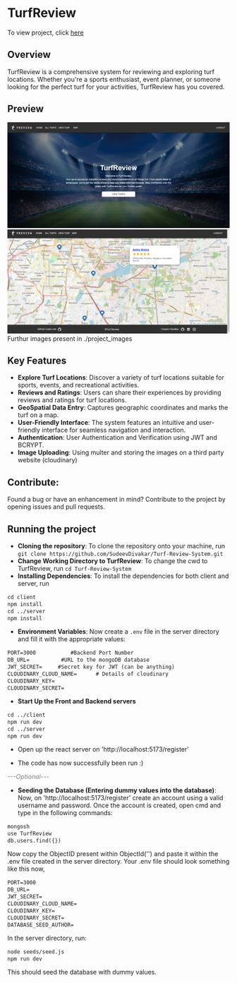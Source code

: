# TurfReview

To view project, click [here](https://turfreview.vercel.app)

## Overview

TurfReview is a comprehensive system for reviewing and exploring turf locations. Whether you're a sports enthusiast, event planner, or someone looking for the perfect turf for your activities, TurfReview has you covered.

## Preview

![Alt text](./project_images/image.png)
![Alt text](./project_images/image-2.png)
Furthur images present in ./project_images

## Key Features

- **Explore Turf Locations**: Discover a variety of turf locations suitable for sports, events, and recreational activities.
- **Reviews and Ratings**: Users can share their experiences by providing reviews and ratings for turf locations.
- **GeoSpatial Data Entry**: Captures geographic coordinates and marks the turf on a map.
- **User-Friendly Interface**: The system features an intuitive and user-friendly interface for seamless navigation and interaction.
- **Authentication**: User Authentication and Verification using JWT and BCRYPT.
- **Image Uploading**: Using multer and storing the images on a third party website (cloudinary)

## Contribute:

Found a bug or have an enhancement in mind? Contribute to the project by opening issues and pull requests.

## Running the project

- **Cloning the repository**: To clone the repository onto your machine, run `git clone https://github.com/SudeevDivakar/Turf-Review-System.git`
- **Change Working Directory to TurfReview**: To change the cwd to TurfReview, run `cd Turf-Review-System`
- **Installing Dependencies**: To install the dependencies for both client and server, run

```
cd client
npm install
cd ../server
npm install
```

- **Environment Variables**: Now create a `.env` file in the server directory and fill it with the appropriate values:

```
PORT=3000           #Backend Port Number
DB_URL=          #URL to the mongoDB database
JWT_SECRET=		#Secret key for JWT (can be anything)
CLOUDINARY_CLOUD_NAME=		# Details of cloudinary
CLOUDINARY_KEY=
CLOUDINARY_SECRET=
```

- **Start Up the Front and Backend servers**

```
cd ../client
npm run dev
cd ../server
npm run dev
```

- Open up the react server on 'http://localhost:5173/register'

- The code has now successfully been run :)

<font color="grey"><i>---Optional---</i></font>

- **Seeding the Database (Entering dummy values into the database)**:
  Now, on 'http://localhost:5173/register' create an account using a valid username and password.
  Once the account is created, open cmd and type in the following commands:

```
mongosh
use TurfReview
db.users.find({})
```

Now copy the ObjectID present within ObjectId('') and paste it within the .env file created in the server directory.
Your .env file should look something like this now,

```
PORT=3000
DB_URL=
JWT_SECRET=
CLOUDINARY_CLOUD_NAME=
CLOUDINARY_KEY=
CLOUDINARY_SECRET=
DATABASE_SEED_AUTHOR=
```

In the server directory, run:

```
node seeds/seed.js
npm run dev
```

This should seed the database with dummy values.
